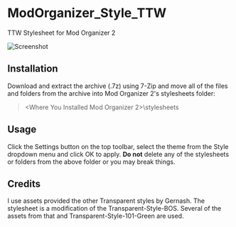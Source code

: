 # ModOrganizer_Style_TTW
TTW Stylesheet for Mod Organizer 2

![Screenshot](https://i.imgur.com/uXNNAOx.jpeg)
## Installation

Download and extract the archive (.7z) using 7-Zip and move all of the files and folders from the archive into Mod Organizer 2's stylesheets folder:

> <Where You Installed Mod Organizer 2>\stylesheets

## Usage

Click the Settings button on the top toolbar, select the theme from the Style dropdown menu and click OK to apply.  **Do not** delete any of the stylesheets or folders from the above folder or you may break things.

## Credits
I use assets provided the other Transparent styles by Gernash.  The stylesheet is a modification of the Transparent-Style-BOS.  Several of the assets from that and Transparent-Style-101-Green are used.
